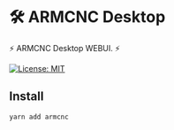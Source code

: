 # 🛠️ ARMCNC Desktop

⚡ ARMCNC Desktop WEBUI. ⚡

[![License: MIT](https://img.shields.io/badge/License-MIT-yellow.svg)](https://opensource.org/licenses/MIT)


## Install

```shell
yarn add armcnc
```